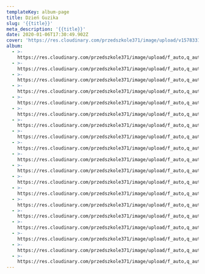 ```yaml
---
templateKey: album-page
title: Dzień Guzika
slug: '{{title}}'
meta_description: '{{title}}'
date: 2020-01-06T17:30:49.902Z
cover: 'https://res.cloudinary.com/przedszkole371/image/upload/v1578331675/Albumy%20zdj%C4%99%C4%87/2019/dzie%C5%84%20guzika/rgkx5rfo506ldypdbmcp.jpg'
album:
  - >-
    https://res.cloudinary.com/przedszkole371/image/upload/f_auto,q_auto/c_fill,w_1200/v1578331735/Albumy%20zdj%C4%99%C4%87/2019/dzie%C5%84%20guzika/jpfljogrrihjihfl2bgg.jpg
  - >-
    https://res.cloudinary.com/przedszkole371/image/upload/f_auto,q_auto/c_fill,w_1200/v1578331735/Albumy%20zdj%C4%99%C4%87/2019/dzie%C5%84%20guzika/rbkyxxyyrxuusqu5xiyo.jpg
  - >-
    https://res.cloudinary.com/przedszkole371/image/upload/f_auto,q_auto/c_fill,w_1200/v1578331733/Albumy%20zdj%C4%99%C4%87/2019/dzie%C5%84%20guzika/hr16dnrnw3y73ofyuflv.jpg
  - >-
    https://res.cloudinary.com/przedszkole371/image/upload/f_auto,q_auto/c_fill,w_1200/v1578331727/Albumy%20zdj%C4%99%C4%87/2019/dzie%C5%84%20guzika/ugs1txl9m07zqlbnbmzn.jpg
  - >-
    https://res.cloudinary.com/przedszkole371/image/upload/f_auto,q_auto/c_fill,w_1200/v1578331725/Albumy%20zdj%C4%99%C4%87/2019/dzie%C5%84%20guzika/aj0jwvjfj8lps6iinngv.jpg
  - >-
    https://res.cloudinary.com/przedszkole371/image/upload/f_auto,q_auto/c_fill,w_1200/v1578331718/Albumy%20zdj%C4%99%C4%87/2019/dzie%C5%84%20guzika/sdghjoc3mn7dac8uznsr.jpg
  - >-
    https://res.cloudinary.com/przedszkole371/image/upload/f_auto,q_auto/c_fill,w_1200/v1578331712/Albumy%20zdj%C4%99%C4%87/2019/dzie%C5%84%20guzika/bkgmtfy6z6y06busb9l0.jpg
  - >-
    https://res.cloudinary.com/przedszkole371/image/upload/f_auto,q_auto/c_fill,w_1200/v1578331706/Albumy%20zdj%C4%99%C4%87/2019/dzie%C5%84%20guzika/uf24bsmhjqzw4ffyj7ad.jpg
  - >-
    https://res.cloudinary.com/przedszkole371/image/upload/f_auto,q_auto/c_fill,w_1200/v1578331705/Albumy%20zdj%C4%99%C4%87/2019/dzie%C5%84%20guzika/npcxqwidpgnpavb56ucs.jpg
  - >-
    https://res.cloudinary.com/przedszkole371/image/upload/f_auto,q_auto/c_fill,w_1200/v1578331702/Albumy%20zdj%C4%99%C4%87/2019/dzie%C5%84%20guzika/zberisx0lb9ofz1gklo1.jpg
  - >-
    https://res.cloudinary.com/przedszkole371/image/upload/f_auto,q_auto/c_fill,w_1200/v1578331699/Albumy%20zdj%C4%99%C4%87/2019/dzie%C5%84%20guzika/zsfaurfawmvg9i2wsp7k.jpg
  - >-
    https://res.cloudinary.com/przedszkole371/image/upload/f_auto,q_auto/c_fill,w_1200/v1578331690/Albumy%20zdj%C4%99%C4%87/2019/dzie%C5%84%20guzika/crjil7ekf7mzr5703z5k.jpg
  - >-
    https://res.cloudinary.com/przedszkole371/image/upload/f_auto,q_auto/c_fill,w_1200/v1578331679/Albumy%20zdj%C4%99%C4%87/2019/dzie%C5%84%20guzika/t4swa4rik1lxcjooovcd.jpg
  - >-
    https://res.cloudinary.com/przedszkole371/image/upload/f_auto,q_auto/c_fill,w_1200/v1578331675/Albumy%20zdj%C4%99%C4%87/2019/dzie%C5%84%20guzika/rgkx5rfo506ldypdbmcp.jpg
  - >-
    https://res.cloudinary.com/przedszkole371/image/upload/f_auto,q_auto/c_fill,w_1200/v1578331672/Albumy%20zdj%C4%99%C4%87/2019/dzie%C5%84%20guzika/vvus2ncsmfyfw3nszaqc.jpg
  - >-
    https://res.cloudinary.com/przedszkole371/image/upload/f_auto,q_auto/c_fill,w_1200/v1578331672/Albumy%20zdj%C4%99%C4%87/2019/dzie%C5%84%20guzika/fpa78piavbebli9ajzcp.jpg
  - >-
    https://res.cloudinary.com/przedszkole371/image/upload/f_auto,q_auto/c_fill,w_1200/v1578331671/Albumy%20zdj%C4%99%C4%87/2019/dzie%C5%84%20guzika/kgeandngwz5mpabcg5ea.jpg
  - >-
    https://res.cloudinary.com/przedszkole371/image/upload/f_auto,q_auto/c_fill,w_1200/v1578331661/Albumy%20zdj%C4%99%C4%87/2019/dzie%C5%84%20guzika/gxxcstp5c8adqbsfbjod.jpg
  - >-
    https://res.cloudinary.com/przedszkole371/image/upload/f_auto,q_auto/c_fill,w_1200/v1578331652/Albumy%20zdj%C4%99%C4%87/2019/dzie%C5%84%20guzika/v0nolykcqymgot7dajab.jpg
---
```


